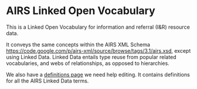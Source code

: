 AIRS Linked Open Vocabulary
==========

This is a Linked Open Vocabulary for information and referral (I&R) resource data.

It conveys the same concepts within the AIRS XML Schema https://code.google.com/p/airs-xml/source/browse/tags/3.1/airs.xsd, except using Linked Data.  Linked Data entails type reuse from popular related vocabularies, and webs of relationships, as opposed to hierarchies.  

We also have a <a href="https://docs.google.com/a/ejahn.net/document/d/19PcmoBfRuftBgS04fBK5kPN3U1LA0h-d8wwwqgmENiQ/edit#">definitions page</a> we need help editing.  It contains definitions for all the AIRS Linked Data terms.
